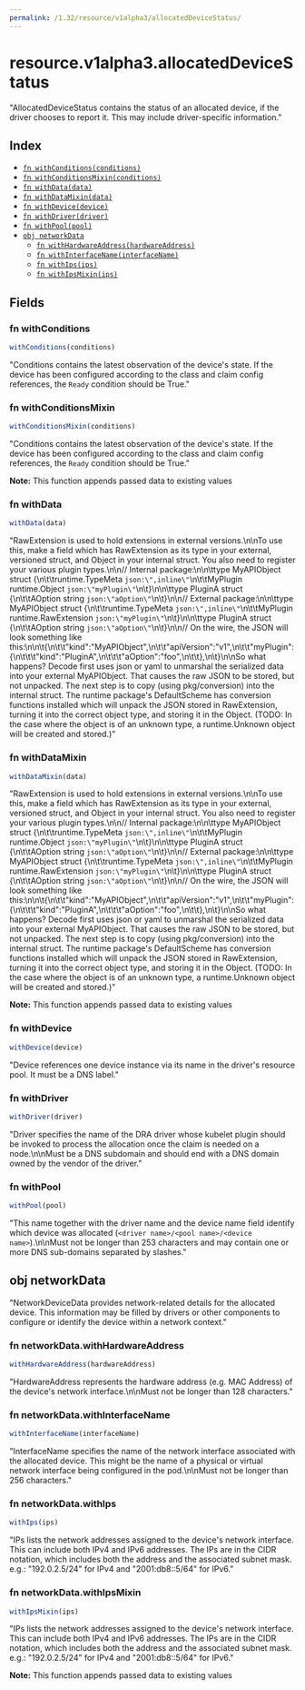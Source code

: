 ```yaml
---
permalink: /1.32/resource/v1alpha3/allocatedDeviceStatus/
---
```


# resource.v1alpha3.allocatedDeviceStatus

"AllocatedDeviceStatus contains the status of an allocated device, if the driver chooses to report it. This may include driver-specific information."

## Index

* [`fn withConditions(conditions)`](#fn-withconditions)
* [`fn withConditionsMixin(conditions)`](#fn-withconditionsmixin)
* [`fn withData(data)`](#fn-withdata)
* [`fn withDataMixin(data)`](#fn-withdatamixin)
* [`fn withDevice(device)`](#fn-withdevice)
* [`fn withDriver(driver)`](#fn-withdriver)
* [`fn withPool(pool)`](#fn-withpool)
* [`obj networkData`](#obj-networkdata)
  * [`fn withHardwareAddress(hardwareAddress)`](#fn-networkdatawithhardwareaddress)
  * [`fn withInterfaceName(interfaceName)`](#fn-networkdatawithinterfacename)
  * [`fn withIps(ips)`](#fn-networkdatawithips)
  * [`fn withIpsMixin(ips)`](#fn-networkdatawithipsmixin)

## Fields

### fn withConditions

```ts
withConditions(conditions)
```

"Conditions contains the latest observation of the device's state. If the device has been configured according to the class and claim config references, the `Ready` condition should be True."

### fn withConditionsMixin

```ts
withConditionsMixin(conditions)
```

"Conditions contains the latest observation of the device's state. If the device has been configured according to the class and claim config references, the `Ready` condition should be True."

**Note:** This function appends passed data to existing values

### fn withData

```ts
withData(data)
```

"RawExtension is used to hold extensions in external versions.\n\nTo use this, make a field which has RawExtension as its type in your external, versioned struct, and Object in your internal struct. You also need to register your various plugin types.\n\n// Internal package:\n\n\ttype MyAPIObject struct {\n\t\truntime.TypeMeta `json:\",inline\"`\n\t\tMyPlugin runtime.Object `json:\"myPlugin\"`\n\t}\n\n\ttype PluginA struct {\n\t\tAOption string `json:\"aOption\"`\n\t}\n\n// External package:\n\n\ttype MyAPIObject struct {\n\t\truntime.TypeMeta `json:\",inline\"`\n\t\tMyPlugin runtime.RawExtension `json:\"myPlugin\"`\n\t}\n\n\ttype PluginA struct {\n\t\tAOption string `json:\"aOption\"`\n\t}\n\n// On the wire, the JSON will look something like this:\n\n\t{\n\t\t\"kind\":\"MyAPIObject\",\n\t\t\"apiVersion\":\"v1\",\n\t\t\"myPlugin\": {\n\t\t\t\"kind\":\"PluginA\",\n\t\t\t\"aOption\":\"foo\",\n\t\t},\n\t}\n\nSo what happens? Decode first uses json or yaml to unmarshal the serialized data into your external MyAPIObject. That causes the raw JSON to be stored, but not unpacked. The next step is to copy (using pkg/conversion) into the internal struct. The runtime package's DefaultScheme has conversion functions installed which will unpack the JSON stored in RawExtension, turning it into the correct object type, and storing it in the Object. (TODO: In the case where the object is of an unknown type, a runtime.Unknown object will be created and stored.)"

### fn withDataMixin

```ts
withDataMixin(data)
```

"RawExtension is used to hold extensions in external versions.\n\nTo use this, make a field which has RawExtension as its type in your external, versioned struct, and Object in your internal struct. You also need to register your various plugin types.\n\n// Internal package:\n\n\ttype MyAPIObject struct {\n\t\truntime.TypeMeta `json:\",inline\"`\n\t\tMyPlugin runtime.Object `json:\"myPlugin\"`\n\t}\n\n\ttype PluginA struct {\n\t\tAOption string `json:\"aOption\"`\n\t}\n\n// External package:\n\n\ttype MyAPIObject struct {\n\t\truntime.TypeMeta `json:\",inline\"`\n\t\tMyPlugin runtime.RawExtension `json:\"myPlugin\"`\n\t}\n\n\ttype PluginA struct {\n\t\tAOption string `json:\"aOption\"`\n\t}\n\n// On the wire, the JSON will look something like this:\n\n\t{\n\t\t\"kind\":\"MyAPIObject\",\n\t\t\"apiVersion\":\"v1\",\n\t\t\"myPlugin\": {\n\t\t\t\"kind\":\"PluginA\",\n\t\t\t\"aOption\":\"foo\",\n\t\t},\n\t}\n\nSo what happens? Decode first uses json or yaml to unmarshal the serialized data into your external MyAPIObject. That causes the raw JSON to be stored, but not unpacked. The next step is to copy (using pkg/conversion) into the internal struct. The runtime package's DefaultScheme has conversion functions installed which will unpack the JSON stored in RawExtension, turning it into the correct object type, and storing it in the Object. (TODO: In the case where the object is of an unknown type, a runtime.Unknown object will be created and stored.)"

**Note:** This function appends passed data to existing values

### fn withDevice

```ts
withDevice(device)
```

"Device references one device instance via its name in the driver's resource pool. It must be a DNS label."

### fn withDriver

```ts
withDriver(driver)
```

"Driver specifies the name of the DRA driver whose kubelet plugin should be invoked to process the allocation once the claim is needed on a node.\n\nMust be a DNS subdomain and should end with a DNS domain owned by the vendor of the driver."

### fn withPool

```ts
withPool(pool)
```

"This name together with the driver name and the device name field identify which device was allocated (`<driver name>/<pool name>/<device name>`).\n\nMust not be longer than 253 characters and may contain one or more DNS sub-domains separated by slashes."

## obj networkData

"NetworkDeviceData provides network-related details for the allocated device. This information may be filled by drivers or other components to configure or identify the device within a network context."

### fn networkData.withHardwareAddress

```ts
withHardwareAddress(hardwareAddress)
```

"HardwareAddress represents the hardware address (e.g. MAC Address) of the device's network interface.\n\nMust not be longer than 128 characters."

### fn networkData.withInterfaceName

```ts
withInterfaceName(interfaceName)
```

"InterfaceName specifies the name of the network interface associated with the allocated device. This might be the name of a physical or virtual network interface being configured in the pod.\n\nMust not be longer than 256 characters."

### fn networkData.withIps

```ts
withIps(ips)
```

"IPs lists the network addresses assigned to the device's network interface. This can include both IPv4 and IPv6 addresses. The IPs are in the CIDR notation, which includes both the address and the associated subnet mask. e.g.: \"192.0.2.5/24\" for IPv4 and \"2001:db8::5/64\" for IPv6."

### fn networkData.withIpsMixin

```ts
withIpsMixin(ips)
```

"IPs lists the network addresses assigned to the device's network interface. This can include both IPv4 and IPv6 addresses. The IPs are in the CIDR notation, which includes both the address and the associated subnet mask. e.g.: \"192.0.2.5/24\" for IPv4 and \"2001:db8::5/64\" for IPv6."

**Note:** This function appends passed data to existing values